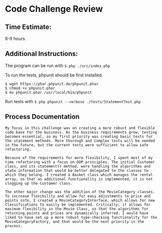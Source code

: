 # Code Challenge Review

## Time Estimate: 
8-9 hours. 

## Additional Instructions:
The program can be run with `$ php ./src/index.php`

To run the tests, phpunit should be first installed. 

```
$ wget https://phar.phpunit.de/phpunit.phar
$ chmod +x phpunit.phar
$ mv phpunit.phar /usr/local/bin/phpunit
```

Run tests with `$ php phpunit --verbose ./tests/StatementTest.php`

## Process Documentation

    My focus in this challenge was on creating a more robust and flexible code base for the business. As the business requirements grow, testing becomes essential, so my first priority was creating basic tests for the statement methods. More thorough and complex tests will be needed in the future, but the current tests were sufficient to allow safe refactoring. 

    Because of the requirements for more flexibility, I spent most of my time refactoring with a focus on OOP principles. The initial Customer class, and its statement() method, were handling the algorithms and state information that would be better delegated to the classes to which they belong. I created a Basket class which manages the rental array, so that as additional functionality is implemented, it is not clogging up the Customer class. 
    
    The other major change was the addition of the MovieCategory classes. To increase flexibility and allow for easy adjustments to price and points info, I created a MovieCategoryInterface, which allows for new Classifications to easily be implemented. Critically, it allows for maximum flexibility in the Movie Class, so that the algorithms for returning points and prices are dynamically inferred. I would have liked to have set up a more robust type-checking functionality for the MovieCategoryFactory, and that would be the next priority in the process. 